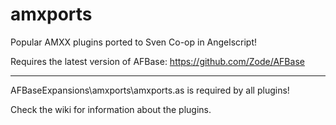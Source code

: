 # amxports
Popular AMXX plugins ported to Sven Co-op in Angelscript!

Requires the latest version of AFBase: https://github.com/Zode/AFBase

***

AFBaseExpansions\amxports\amxports.as
is required by all plugins!

Check the wiki for information about the plugins.
